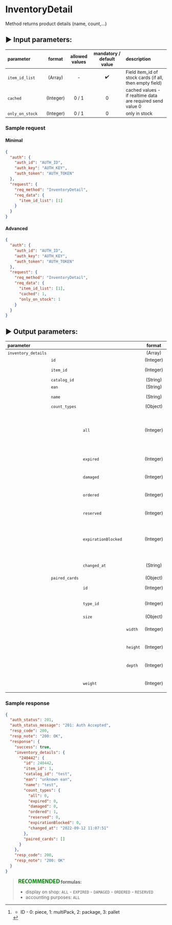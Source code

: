 # InventoryDetail

Method returns product details (name, count,...)

## :arrow_forward: Input parameters:

| parameter       |     |  format   | allowed values | mandatory / default value | description                                                |
|:----------------|:----|:---------:|:--------------:|:-------------------------:|:-----------------------------------------------------------|
| `item_id_list`  |     |  (Array)  |       -        |    :heavy_check_mark:     | Field item_id of stock cards  (if all, then empty field)   |
| `cached`        |     | (Integer) |     0 / 1      |             0             | cached values - if realtime data are required send value 0 |
| `only_on_stock` |     | (Integer) |     0 / 1      |             0             | only in stock                                              |

### Sample request

#### Minimal
```json
{
  "auth": {
    "auth_id": "AUTH_ID",
    "auth_key": "AUTH_KEY",
    "auth_token": "AUTH_TOKEN"
  },
  "request": {
    "req_method": "InventoryDetail",
    "req_data": {
      "item_id_list": [1]
    }
  }
}


```

#### Advanced
```json
{
  "auth": {
    "auth_id": "AUTH_ID",
    "auth_key": "AUTH_KEY",
    "auth_token": "AUTH_TOKEN"
  },
  "request": {
    "req_method": "InventoryDetail",
    "req_data": {
      "item_id_list": [1],
      "cached": 1,
      "only_on_stock": 1
    }
  }
}
```

## :arrow_forward: Output parameters:

| parameter           |                |                     |          |   format   | description                                                         |
|:--------------------|:---------------|:--------------------|:---------|:----------:|:--------------------------------------------------------------------|
| `inventory_details` |                |                     |          |  (Array)   |                                                                     |
|                     | `id`           |                     |          | (Integer)  | ID                                                                  |
|                     | `item_id`      |                     |          | (Integer)  | ITEM ID from eshop                                                  |
|                     | `catalog_id`   |                     |          |  (String)  | Catalog nr.                                                         |
|                     | `ean`          |                     |          |  (String)  | EAN                                                                 |
|                     | `name`         |                     |          |  (String)  | Product Name                                                        |
|                     | `count_types`  |                     |          |  (Object)  |                                                                     |
|                     |                | `all`               |          | (Integer)  | Quantity of all items physically on stock (for accounting purposes) |
|                     |                | `expired`           |          | (Integer)  | Quantity of expired items                                           |
|                     |                | `damaged`           |          | (Integer)  | Quantity of damaged items                                           |
|                     |                | `ordered`           |          | (Integer)  | Quantity of ordered items                                           |
|                     |                | `reserved`          |          | (Integer)  | Quantity of reserved items                                          |
|                     |                | `expirationBlocked` |          | (Integer)  | Quantity of blocked items by expiration, but not expired yet        |
|                     |                | `changed_at`        |          | (String)   | Last change datetime                                                |
|                     | `paired_cards` |                     |          |  (Object)  |                                                                     |
|                     |                | `id`                |          | (Integer)  | ID of paired inventory                                              |
|                     |                | `type_id`           |          | (Integer)  | ID of inventory type [^1]                                           |
|                     |                | `size`              |          |  (Object)  |                                                                     |
|                     |                |                     | `width`  | (Integer)  | Width of paired inventory                                           |
|                     |                |                     | `height` | (Integer)  | Height of paired inventory                                          |
|                     |                |                     | `depth`  | (Integer)  | Depth of paired inventory                                           |
|                     |                | `weight`            |          | (Integer)  | Weight of paired inventory                                          |

### Sample response

```json
{
  "auth_status": 201,
  "auth_status_message": "201: Auth Accepted",
  "resp_code": 200,
  "resp_note": "200: OK",
  "response": {
    "success": true,
    "inventory_details": {
      "240442": {
        "id": 240442,
        "item_id": 1,
        "catalog_id": "test",
        "ean": "unknown ean",
        "name": "test",
        "count_types": {
          "all": 0,
          "expired": 0,
          "damaged": 0,
          "ordered": 1,
          "reserved": 0,
          "expirationBlocked": 0,
          "changed_at": "2022-09-12 11:07:51"
        },
        "paired_cards": []
      }
    },
    "resp_code": 200,
    "resp_note": "200: OK"
  }
}
```

> **![recommended](../../assets/images/recommended.png) formulas:**
> - display on shop: `ALL` - `EXPIRED` - `DAMAGED` - `ORDERED` - `RESERVED`
> - accounting purposes: `ALL`


[^1]: - ID - 0: piece, 1: multiPack, 2: package, 3: pallet